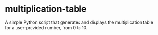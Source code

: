 # multiplication-table
A simple Python script that generates and displays the multiplication table for a user-provided number, from 0 to 10.
